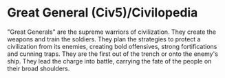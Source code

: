 # Great General (Civ5)/Civilopedia

"Great Generals" are the supreme warriors of civilization. They create the weapons and train the soldiers. They plan the strategies to protect a civilization from its enemies, creating bold offensives, strong fortifications and cunning traps. They are the first out of the trench or onto the enemy's ship. They lead the charge into battle, carrying the fate of the people on their broad shoulders.